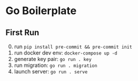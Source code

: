 # Go Boilerplate

## First Run
0. run `pip install pre-commit && pre-commit init`
1. run docker dev env: `docker-compose up -d`
2. generate key pair: `go run . key`
3. run migration: `go run . migration`
4. launch server: `go run . serve`
